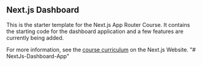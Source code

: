 ## Next.js Dashboard

This is the starter template for the Next.js App Router Course. It contains the starting code for the dashboard application and a few features are currently being added.

For more information, see the [course curriculum](https://nextjs.org/learn) on the Next.js Website.
"# NextJs-Dashboard-App" 
